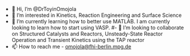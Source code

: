 - 👋 Hi, I’m @DrToyinOmojola
- 👀 I’m interested in Kinetics, Reaction Engineering and Surface Science
- 🌱 I’m currently learning how to better use MATLAB. I am currently looking to learn how to start using VASP. 
#- 💞️ I’m looking to collaborate on Structured Catalysts and Reactors, Unsteady-State Reactor Operation and Transient Kinetics using the TAP reactor
- 📫 How to reach me - omojola@fhi-berlin.mpg.de

<!---
ToyinOmojola/ToyinOmojola is a ✨ special ✨ repository because its `README.md` (this file) appears on your GitHub profile.
You can click the Preview link to take a look at your changes.
--->
